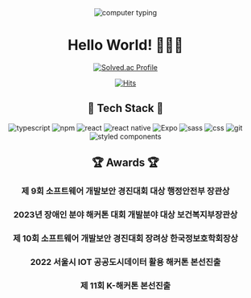 <div align="center">

  <img src="https://user-images.githubusercontent.com/81798537/157266008-fd6fd1bf-df82-41ec-b2cb-c18d510f8f76.gif" alt="computer typing">
  <h1>Hello World! 👩🏻‍💻</h1>

  <a href="https://solved.ac/hayun3906/" target="_blank">
    <img src="http://mazassumnida.wtf/api/v2/generate_badge?boj=hayun3906" alt="Solved.ac Profile">
  </a>

  <a href="https://hits.seeyoufarm.com" target="_blank"> <p>
    <img src="https://hits.seeyoufarm.com/api/count/incr/badge.svg?url=https%3A%2F%2Fgithub.com%2Fhayeon&count_bg=%23999AD7&title_bg=%23999AD7&icon=react.svg&icon_color=%23EEEEEEEE&title=HAYEON&edge_flat=false" alt="Hits">
  </a>

  <h2>🔧 Tech Stack 🔧</h2>

  <img src="https://img.shields.io/badge/typescript-0769AD?style=for-the-badge&logo=typescript&logoColor=white" alt="typescript">
  <img src="https://img.shields.io/badge/npm-BE3536?style=for-the-badge&logo=npm&logoColor=white" alt="npm">
  <img src="https://img.shields.io/badge/react-61DAFB?style=for-the-badge&logo=react&logoColor=black" alt="react">
  <img src="https://img.shields.io/badge/react%20native-61DAFB?style=for-the-badge&logo=react&logoColor=black" alt="react native">
  <img src="https://img.shields.io/badge/Expo-000000?style=for-the-badge&logo=Expo&logoColor=white" alt="Expo">
  <img src="https://img.shields.io/badge/sass-C56093?style=for-the-badge&logo=sass&logoColor=white" alt="sass">
  <img src="https://img.shields.io/badge/css-1572B6?style=for-the-badge&logo=css3&logoColor=white" alt="css">
  <img src="https://img.shields.io/badge/git-F05032?style=for-the-badge&logo=git&logoColor=white" alt="git">
  <img src="https://img.shields.io/badge/styled%20components-DB7093?style=for-the-badge&logo=styled-components&logoColor=white" alt="styled components">
  
  <h2>🏆 Awards 🏆</h2>
  
  <h3> 제 9회 소프트웨어 개발보안 경진대회 대상 행정안전부 장관상</h3>
  <h3> 2023년 장애인 분야 해커톤 대회 개발분야 대상 보건복지부장관상</h3>
  <h3> 제 10회 소프트웨어 개발보안 경진대회 장려상 한국정보호학회장상</h3>
  <h3> 2022 서울시 IOT 공공도시데이터 활용 해커톤 본선진출</h3>
  <h3> 제 11회 K-해커톤 본선진출</h3>

</div>

